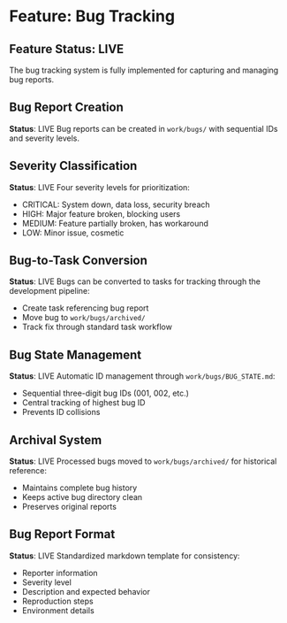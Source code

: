 # Feature: Bug Tracking

## Feature Status: LIVE

The bug tracking system is fully implemented for capturing and managing bug reports.

## Bug Report Creation
**Status**: LIVE
Bug reports can be created in `work/bugs/` with sequential IDs and severity levels.

## Severity Classification
**Status**: LIVE
Four severity levels for prioritization:
- CRITICAL: System down, data loss, security breach
- HIGH: Major feature broken, blocking users
- MEDIUM: Feature partially broken, has workaround
- LOW: Minor issue, cosmetic

## Bug-to-Task Conversion
**Status**: LIVE
Bugs can be converted to tasks for tracking through the development pipeline:
- Create task referencing bug report
- Move bug to `work/bugs/archived/`
- Track fix through standard task workflow

## Bug State Management
**Status**: LIVE
Automatic ID management through `work/bugs/BUG_STATE.md`:
- Sequential three-digit bug IDs (001, 002, etc.)
- Central tracking of highest bug ID
- Prevents ID collisions

## Archival System
**Status**: LIVE
Processed bugs moved to `work/bugs/archived/` for historical reference:
- Maintains complete bug history
- Keeps active bug directory clean
- Preserves original reports

## Bug Report Format
**Status**: LIVE
Standardized markdown template for consistency:
- Reporter information
- Severity level
- Description and expected behavior
- Reproduction steps
- Environment details